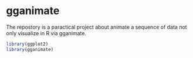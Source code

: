 # gganimate

The repostory is a paractical project about animate a sequence of data not only visualize in R via gganimate.

```R
library(ggplot2)
library(gganimate)
```
